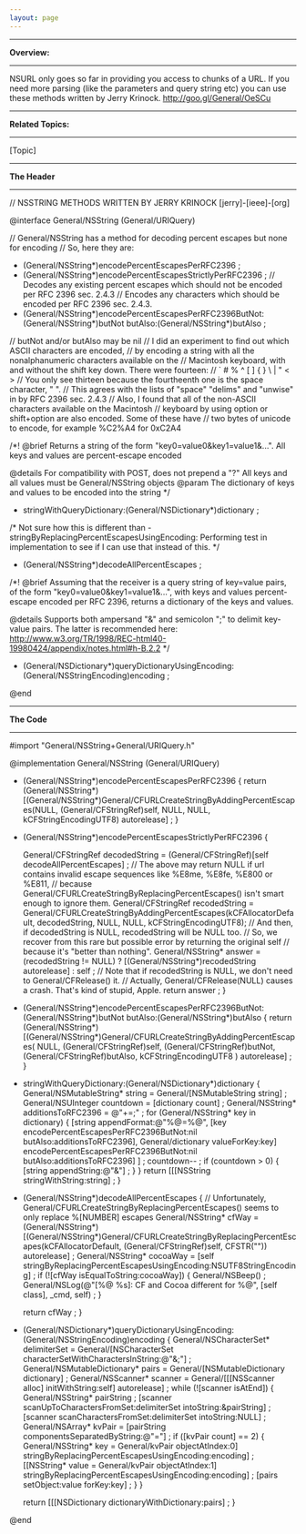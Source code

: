 ```yaml
---
layout: page
---
```






----
**Overview:**

----
NSURL only goes so far in providing you access to chunks of a URL. If you need more parsing (like the parameters and query string etc) you can use these methods written by Jerry Krinock. http://goo.gl/General/OeSCu


----
**Related Topics:**

----
[Topic]


----
**The Header**

----
    
// NSSTRING METHODS WRITTEN BY JERRY KRINOCK [jerry]-[ieee]-[org]

@interface General/NSString (General/URIQuery)

// General/NSString has a method for decoding percent escapes but none for encoding
// So, here they are:
- (General/NSString*)encodePercentEscapesPerRFC2396 ;
- (General/NSString*)encodePercentEscapesStrictlyPerRFC2396 ;
// Decodes any existing percent escapes which should not be encoded per RFC 2396 sec. 2.4.3
// Encodes any characters which should be encoded per RFC 2396 sec. 2.4.3.
- (General/NSString*)encodePercentEscapesPerRFC2396ButNot:(General/NSString*)butNot butAlso:(General/NSString*)butAlso ;

// butNot and/or butAlso may be nil
// I did an experiment to find out which ASCII characters are encoded,
// by encoding a string with all the nonalphanumeric characters available on the
// Macintosh keyboard, with and without the shift key down.  There were fourteen:
//       ` # % ^ [ ] { } \ | " < >
// You only see thirteen because the fourtheenth one is the space character, " ".
// This agrees with the lists of "space" "delims" and "unwise" in  by RFC 2396 sec. 2.4.3
// Also, I found that all of the non-ASCII characters available on the Macintosh
// keyboard by using option or shift+option are also encoded.  Some of these have
// two bytes of unicode to encode, for example %C2%A4 for 0xC2A4

/*!
@brief    Returns a string of the form "key0=value0&key1=value1&...".
All keys and values are percent-escape encoded

@details  For compatibility with POST, does not prepend a "?"
All keys and all values must be General/NSString objects
@param    The  dictionary of keys and values to be encoded into the string
*/
+ stringWithQueryDictionary:(General/NSDictionary*)dictionary ;

/* Not sure how this is different than -stringByReplacingPercentEscapesUsingEncoding:
Performing test in implementation to see if I can use that instead of this.
*/
- (General/NSString*)decodeAllPercentEscapes ;

/*!
@brief    Assuming that the receiver is a query string of key=value pairs,
of the form "key0=value0&key1=value1&...", with keys and values percent-escape
encoded per RFC 2396, returns a dictionary of the keys and values.

@details  Supports both ampersand "&" and semicolon ";" to delimit key-value
pairs.  The latter is recommended here:
http://www.w3.org/TR/1998/REC-html40-19980424/appendix/notes.html#h-B.2.2
*/
- (General/NSDictionary*)queryDictionaryUsingEncoding:(General/NSStringEncoding)encoding ;

@end





----
**The Code**

----
    
#import "General/NSString+General/URIQuery.h"


@implementation General/NSString (General/URIQuery)

- (General/NSString*)encodePercentEscapesPerRFC2396 {
   return (General/NSString*)[(General/NSString*)General/CFURLCreateStringByAddingPercentEscapes(NULL, (General/CFStringRef)self, NULL, NULL, kCFStringEncodingUTF8) autorelease] ;
}

- (General/NSString*)encodePercentEscapesStrictlyPerRFC2396 {

   General/CFStringRef decodedString = (General/CFStringRef)[self decodeAllPercentEscapes] ;
   // The above may return NULL if url contains invalid escape sequences like %E8me, %E8fe, %E800 or %E811,
   // because General/CFURLCreateStringByReplacingPercentEscapes() isn't smart enough to ignore them.
   General/CFStringRef recodedString = General/CFURLCreateStringByAddingPercentEscapes(kCFAllocatorDefault, decodedString, NULL, NULL, kCFStringEncodingUTF8);
   // And then, if decodedString is NULL, recodedString will be NULL too.
   // So, we recover from this rare but possible error by returning the original self
   // because it's "better than nothing".
   General/NSString* answer = (recodedString != NULL) ? [(General/NSString*)recodedString autorelease] : self ;
   // Note that if recodedString is NULL, we don't need to General/CFRelease() it.
   // Actually, General/CFRelease(NULL) causes a crash.  That's kind of stupid, Apple.
   return answer ;
}

- (General/NSString*)encodePercentEscapesPerRFC2396ButNot:(General/NSString*)butNot butAlso:(General/NSString*)butAlso {
   return (General/NSString*)[(General/NSString*)General/CFURLCreateStringByAddingPercentEscapes(
                                                                         NULL,
                                                                         (General/CFStringRef)self,
                                                                         (General/CFStringRef)butNot,
                                                                         (General/CFStringRef)butAlso,
                                                                         kCFStringEncodingUTF8
                      ) autorelease] ;
}

+ stringWithQueryDictionary:(General/NSDictionary*)dictionary {
   General/NSMutableString* string = General/[NSMutableString string] ;
   General/NSUInteger countdown = [dictionary count] ;
   General/NSString* additionsToRFC2396 = @"+=;" ;
   for (General/NSString* key in dictionary) {
       [string appendFormat:@"%@=%@",
        [key encodePercentEscapesPerRFC2396ButNot:nil
                                          butAlso:additionsToRFC2396],
        General/dictionary valueForKey:key] encodePercentEscapesPerRFC2396ButNot:nil
                                                                   butAlso:additionsToRFC2396]
       ] ;
       countdown-- ;
       if (countdown > 0) {
           [string appendString:@"&"] ;
       }
   }
   return [[[NSString stringWithString:string] ;
}



- (General/NSString*)decodeAllPercentEscapes {
   // Unfortunately, General/CFURLCreateStringByReplacingPercentEscapes() seems to only replace %[NUMBER] escapes
   General/NSString* cfWay = (General/NSString*)[(General/NSString*)General/CFURLCreateStringByReplacingPercentEscapes(kCFAllocatorDefault, (General/CFStringRef)self, CFSTR("")) autorelease] ;
   General/NSString* cocoaWay = [self stringByReplacingPercentEscapesUsingEncoding:NSUTF8StringEncoding] ;
   if (![cfWay isEqualToString:cocoaWay]) {
       General/NSBeep() ;
       General/NSLog(@"[%@ %s]: CF and Cocoa different for %@", [self class], _cmd, self) ;
   }

   return cfWay ;
}

- (General/NSDictionary*)queryDictionaryUsingEncoding:(General/NSStringEncoding)encoding {
   General/NSCharacterSet* delimiterSet = General/[NSCharacterSet characterSetWithCharactersInString:@"&;"] ;
   General/NSMutableDictionary* pairs = General/[NSMutableDictionary dictionary] ;
   General/NSScanner* scanner = General/[[[NSScanner alloc] initWithString:self] autorelease] ;
   while (![scanner isAtEnd]) {
       General/NSString* pairString ;
       [scanner scanUpToCharactersFromSet:delimiterSet
                               intoString:&pairString] ;
       [scanner scanCharactersFromSet:delimiterSet intoString:NULL] ;
       General/NSArray* kvPair = [pairString componentsSeparatedByString:@"="] ;
       if ([kvPair count] == 2) {
           General/NSString* key = General/kvPair objectAtIndex:0] stringByReplacingPercentEscapesUsingEncoding:encoding] ;
           [[NSString* value = General/kvPair objectAtIndex:1] stringByReplacingPercentEscapesUsingEncoding:encoding] ;
           [pairs setObject:value forKey:key] ;
       }
   }

   return [[[NSDictionary dictionaryWithDictionary:pairs] ;
}

@end


